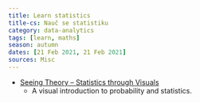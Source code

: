 ```yaml
---
title: Learn statistics
title-cs: Nauč se statistiku
category: data-analytics
tags: [learn, maths]
season: autumn
dates: [21 Feb 2021, 21 Feb 2021]
sources: Misc
---
```


* [Seeing Theory – Statistics through Visuals](http://seeingtheory.io)
	* A visual introduction to probability and statistics.
